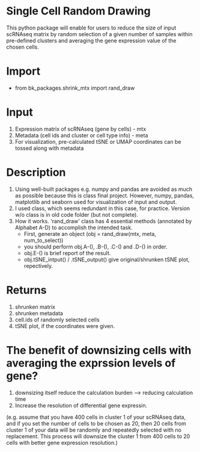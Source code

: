 # Single Cell Random Drawing

This python package will enable for users to reduce the size of input scRNAseq matrix by random selection of a given number of samples within pre-defined clusters and averaging the gene expression value of the chosen cells.

# Import
  - from bk_packages.shrink_mtx import rand_draw

# Input
  1. Expression matrix of scRNAseq (gene by cells) - mtx
  2. Metadata (cell ids and cluster or cell type info) - meta
  3. For visualization, pre-calculated tSNE or UMAP coordinates can be tossed along with metadata

# Description

  1. Using well-built packages e.g. numpy and pandas are avoided as much as possible because this is class final project.
     However, numpy, pandas, matplotlib and seaborn used for visualization of input and output.
  2. I used class, which seems redundant in this case, for practice. Version w/o class is in old code folder (but not complete).
  3. How it works.
     'rand_draw' class has 4 essential methods (annotated by Alphabet A-D) to accomplish the intended task.
        - First, generate an object (obj = rand_draw(mtx, meta, num_to_select))
        - you should perform obj.A-(), .B-(), .C-() and .D-() in order.
        - obj.E-() is brief report of the result.
        - obj.tSNE_intput() / .tSNE_output() give original/shrunken tSNE plot, repectively.
    
# Returns
  1. shrunken matrix
  2. shrunken metadata
  3. cell.ids of randomly selected cells
  4. tSNE plot, if the coordinates were given.

# The benefit of downsizing cells with averaging the exprssion levels of gene?
  1. downsizing itself reduce the calculation burden --> reducing calculation time
  2. Increase the resolution of differential gene expressin.

(e.g. assume that you have 400 cells in cluster 1 of your scRNAseq data, and if you set the number of cells to be chosen as 20, then 20 cells from cluster 1 of your data will be randomly and repeatedly selected with no replacement. This process will downsize the cluster 1 from 400 cells to 20 cells with better gene expression resolution.)
